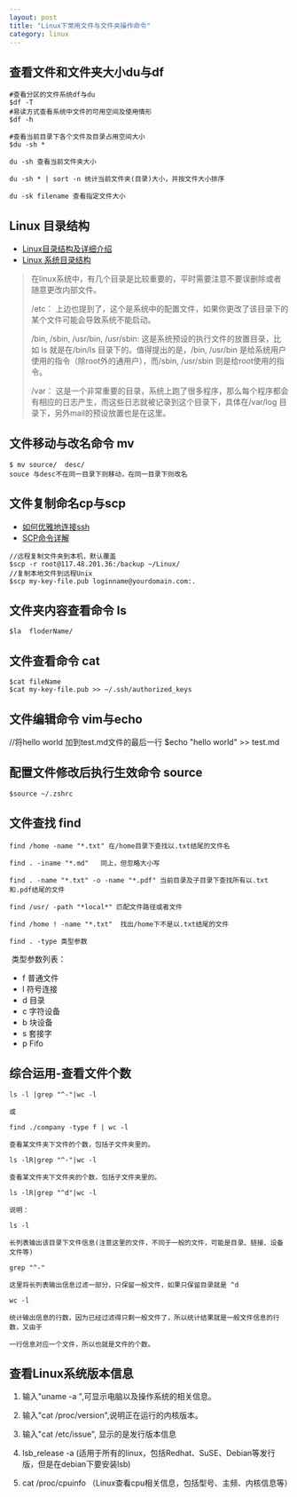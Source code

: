 ```yaml
---
layout: post
title: "Linux下常用文件与文件夹操作命令"
category: linux
---
```


## 查看文件和文件夹大小du与df

```
#查看分区的文件系统df与du
$df -T  
#易读方式查看系统中文件的可用空间及使用情形
$df -h

#查看当前目录下各个文件及目录占用空间大小
$du -sh *

du -sh 查看当前文件夹大小

du -sh * | sort -n 统计当前文件夹(目录)大小，并按文件大小排序

du -sk filename 查看指定文件大小
```

## Linux 目录结构

- [Linux目录结构及详细介绍](https://blog.csdn.net/m0_38044196/article/details/72844025)
- [Linux 系统目录结构](http://www.runoob.com/linux/linux-system-contents.html)

 > 在linux系统中，有几个目录是比较重要的，平时需要注意不要误删除或者随意更改内部文件。
 >
 >
 >  /etc： 上边也提到了，这个是系统中的配置文件，如果你更改了该目录下的某个文件可能会导致系统不能启动。
 >
 >   /bin, /sbin, /usr/bin, /usr/sbin: 这是系统预设的执行文件的放置目录，比如 ls 就是在/bin/ls 目录下的。值得提出的是，/bin, /usr/bin 是给系统用户使用的指令（除root外的通用户），而/sbin, /usr/sbin 则是给root使用的指令。 
 >
 >  /var： 这是一个非常重要的目录，系统上跑了很多程序，那么每个程序都会有相应的日志产生，而这些日志就被记录到这个目录下，具体在/var/log 目录下，另外mail的预设放置也是在这里。

## 文件移动与改名命令 mv

    $ mv source/  desc/
    souce 与desc不在同一目录下则移动，在同一目录下则改名

## 文件复制命名cp与scp    

- [如何优雅地连接ssh](https://segmentfault.com/a/1190000000585526)
- [SCP命令详解](https://www.cnblogs.com/likui360/p/6011769.html)

 ```
 //远程复制文件夹到本机，默认覆盖
 $scp -r root@117.48.201.36:/backup ~/Linux/  
 //复制本地文件到远程Unix
 $scp my-key-file.pub loginname@yourdomain.com:.
 ```

## 文件夹内容查看命令 ls

    $la  floderName/
## 文件查看命令 cat

    $cat fileName
    $cat my-key-file.pub >> ~/.ssh/authorized_keys

## 文件编辑命令 vim与echo

//将hello world 加到test.md文件的最后一行
$echo "hello world" >> test.md

## 配置文件修改后执行生效命令 source 

    $source ~/.zshrc

## 文件查找 find

    find /home -name "*.txt" 在/home目录下查找以.txt结尾的文件名
    
    find . -iname "*.md"   同上，但忽略大小写
    
    find . -name "*.txt" -o -name "*.pdf" 当前目录及子目录下查找所有以.txt和.pdf结尾的文件
    
    find /usr/ -path "*local*" 匹配文件路径或者文件
    
    find /home ! -name "*.txt"  找出/home下不是以.txt结尾的文件
    
    find . -type 类型参数
​          类型参数列表：
- f 普通文件
- l 符号连接
- d 目录
- c 字符设备
- b 块设备
- s 套接字
- p Fifo

## 综合运用-查看文件个数

```
ls -l |grep "^-"|wc -l

或

find ./company -type f | wc -l

查看某文件夹下文件的个数，包括子文件夹里的。

ls -lR|grep "^-"|wc -l

查看某文件夹下文件夹的个数，包括子文件夹里的。

ls -lR|grep "^d"|wc -l

说明：

ls -l

长列表输出该目录下文件信息(注意这里的文件，不同于一般的文件，可能是目录、链接、设备文件等)

grep "^-"

这里将长列表输出信息过滤一部分，只保留一般文件，如果只保留目录就是 ^d

wc -l

统计输出信息的行数，因为已经过滤得只剩一般文件了，所以统计结果就是一般文件信息的行数，又由于

一行信息对应一个文件，所以也就是文件的个数。
```
## 查看Linux系统版本信息

1. 输入"uname -a ",可显示电脑以及操作系统的相关信息。 

2. 输入"cat /proc/version",说明正在运行的内核版本。

3. 输入"cat /etc/issue", 显示的是发行版本信息

4. lsb_release -a (适用于所有的linux，包括Redhat、SuSE、Debian等发行版，但是在debian下要安装lsb)

5. cat /proc/cpuinfo （Linux查看cpu相关信息，包括型号、主频、内核信息等）
